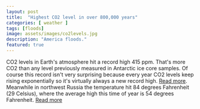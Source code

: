 ```yaml
---
layout: post
title:  "Highest CO2 level in over 800,000 years"
categories: [ weather ]
tags: [floods]
image: assets/images/co2levels.jpg
description: "America floods."
featured: true
---
```


CO2 levels in Earth's atmosphere hit a record high 415 ppm. That's more CO2 than any level previously measured in Antarctic ice core samples. Of course this record isn't very surprising because every year CO2 levels keep rising exponentially so it's virtually always a new record high. [Read more](https://www.usatoday.com/story/news/world/2019/05/13/climate-change-co-2-levels-hit-415-parts-per-million-human-first/1186417001/). Meanwhile in northwest Russia the temperature hit 84 degrees Fahrenheit (29 Celsius), where the average high this time of year is 54 degrees Fahrenheit. [Read more](https://www.washingtonpost.com/weather/2019/05/14/it-was-degrees-near-arctic-ocean-this-weekend-carbon-dioxide-hit-its-highest-level-human-history/?noredirect=on&utm_term=.ac15db603bd7)